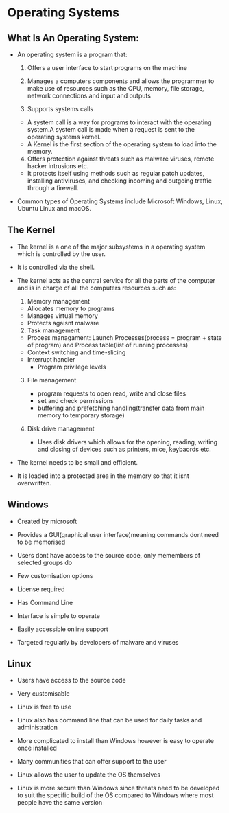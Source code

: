 # Operating Systems 

## What Is An Operating System:

* An operating system is a program that:

   1. Offers a user interface to start programs on the machine
 
   2. Manages a computers components and allows the programmer to make use of resources such as the CPU,
      memory, file storage, network connections and input and outputs
 
   3. Supports systems calls
     - A system call is a way for programs to interact with the operating system.A system call is made when 
         a request is sent to the operating systems kernel. 
     - A Kernel is the first section of the operating system to load into the memory. 
 
   4. Offers protection against threats such as malware viruses, remote hacker intrusions etc.
     - It protects itself using methods such as regular patch updates, installing antiviruses,
         and checking incoming and outgoing traffic through a firewall. 
      
* Common types of Operating Systems include Microsoft Windows, Linux, Ubuntu Linux and macOS.

## The Kernel 

* The kernel is a one of the major subsystems in a operating system which is controlled by the user. 

* It is controlled via the shell.

* The kernel acts as the central service for all the parts of the computer and is in charge of all the 
 computers resources such as: 
   
  1. Memory management 
    - Allocates memory to programs 
    - Manages virtual memory 
    - Protects agaisnt malware
  
  2. Task management
    -  Process managament: Launch Processes(process = program + state of program) and 
           Process table(list of running processes)                                                          
    -  Context switching and time-slicing 
    -  Interrupt handler   
        -  Program privilege levels 
     
  3. File management
        -  program requests to open read, write and close files 
        -  set and check permissions 
        -  buffering and prefetching handling(transfer data from main memory to temporary storage)

  5. Disk drive management 
        - Uses disk drivers which allows for the opening, reading, writing and closing of devices 
          such as printers, mice, keybaords etc.
     
* The kernel needs to be small and efficient. 

* It is  loaded into a protected area in the memory so that it isnt overwritten. 

## Windows
 
* Created by microsoft 

* Provides a GUI(graphical user interface)meaning commands dont need to be memorised 

* Users dont have access to the source code, only memembers of selected groups do 

* Few customisation options
 
* License required 

* Has Command Line

* Interface is simple to operate

* Easily accessible online support

* Targeted regularly by developers of malware and viruses 

## Linux
 
* Users have access to the source code

* Very customisable 

* Linux is free to use 

* Linux also has command line that can be used for daily tasks and administration

* More complicated to install than Windows however is easy to operate once installed

* Many communities that can offer support to the user 

* Linux allows the user to update the OS themselves 

* Linux is more secure than Windows since threats need to be developed to 
  suit the specific build of the OS compared to Windows where most people 
  have the same version






 
 
